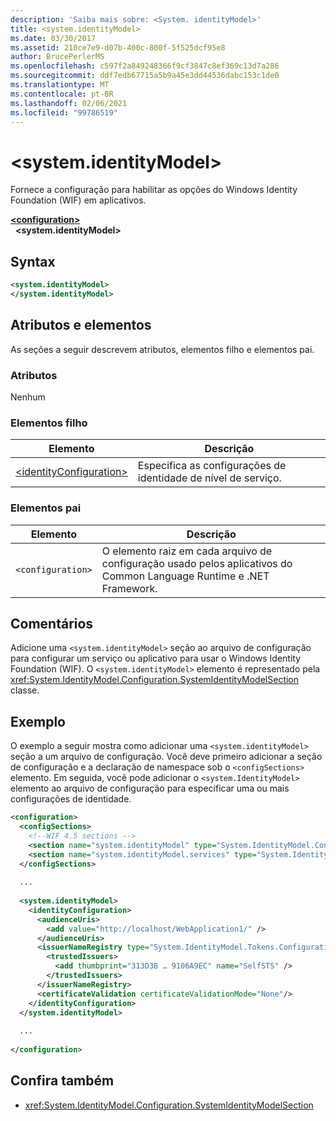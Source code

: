 ```yaml
---
description: 'Saiba mais sobre: <System. identityModel>'
title: <system.identityModel>
ms.date: 03/30/2017
ms.assetid: 210ce7e9-d07b-400c-800f-5f525dcf95e8
author: BrucePerlerMS
ms.openlocfilehash: c597f2a849248366f9cf3847c8ef369c13d7a286
ms.sourcegitcommit: ddf7edb67715a5b9a45e3dd44536dabc153c1de0
ms.translationtype: MT
ms.contentlocale: pt-BR
ms.lasthandoff: 02/06/2021
ms.locfileid: "99786519"
---
```

# \<system.identityModel>

Fornece a configuração para habilitar as opções do Windows Identity Foundation (WIF) em aplicativos.  
  
[**\<configuration>**](../configuration-element.md)\
&nbsp;&nbsp;**\<system.identityModel>**  
  
## <a name="syntax"></a>Syntax  
  
```xml  
<system.identityModel>  
</system.identityModel>  
```  
  
## <a name="attributes-and-elements"></a>Atributos e elementos  

 As seções a seguir descrevem atributos, elementos filho e elementos pai.  
  
### <a name="attributes"></a>Atributos  

 Nenhum  
  
### <a name="child-elements"></a>Elementos filho  
  
|Elemento|Descrição|  
|-------------|-----------------|  
|[\<identityConfiguration>](identityconfiguration.md)|Especifica as configurações de identidade de nível de serviço.|  
  
### <a name="parent-elements"></a>Elementos pai  
  
|Elemento|Descrição|  
|-------------|-----------------|  
|`<configuration>`|O elemento raiz em cada arquivo de configuração usado pelos aplicativos do Common Language Runtime e .NET Framework.|  
  
## <a name="remarks"></a>Comentários  

 Adicione uma `<system.identityModel>` seção ao arquivo de configuração para configurar um serviço ou aplicativo para usar o Windows Identity Foundation (WIF). O `<system.identityModel>` elemento é representado pela <xref:System.IdentityModel.Configuration.SystemIdentityModelSection> classe.  
  
## <a name="example"></a>Exemplo  

 O exemplo a seguir mostra como adicionar uma `<system.identityModel>` seção a um arquivo de configuração. Você deve primeiro adicionar a seção de configuração e a declaração de namespace sob o `<configSections>` elemento. Em seguida, você pode adicionar o `<system.IdentityModel>` elemento ao arquivo de configuração para especificar uma ou mais configurações de identidade.  
  
```xml  
<configuration>  
  <configSections>  
    <!--WIF 4.5 sections -->  
    <section name="system.identityModel" type="System.IdentityModel.Configuration.SystemIdentityModelSection, System.IdentityModel, Version=4.0.0.0, Culture=neutral, PublicKeyToken=B77A5C561934E089"/>  
    <section name="system.identityModel.services" type="System.IdentityModel.Services.Configuration.SystemIdentityModelServicesSection, System.IdentityModel.Services, Version=4.0.0.0, Culture=neutral, PublicKeyToken=B77A5C561934E089"/>  
  </configSections>  
  
  ...  
  
  <system.identityModel>  
    <identityConfiguration>  
      <audienceUris>  
        <add value="http://localhost/WebApplication1/" />  
      </audienceUris>  
      <issuerNameRegistry type="System.IdentityModel.Tokens.ConfigurationBasedIssuerNameRegistry, System.IdentityModel, Version=4.0.0.0, Culture=neutral, PublicKeyToken=B77A5C561934E089">  
        <trustedIssuers>  
          <add thumbprint="313D3B … 9106A9EC" name="SelfSTS" />  
        </trustedIssuers>  
      </issuerNameRegistry>  
      <certificateValidation certificateValidationMode="None"/>  
    </identityConfiguration>  
  </system.identityModel>  
  
  ...  
  
</configuration>  
```  
  
## <a name="see-also"></a>Confira também

- <xref:System.IdentityModel.Configuration.SystemIdentityModelSection>
